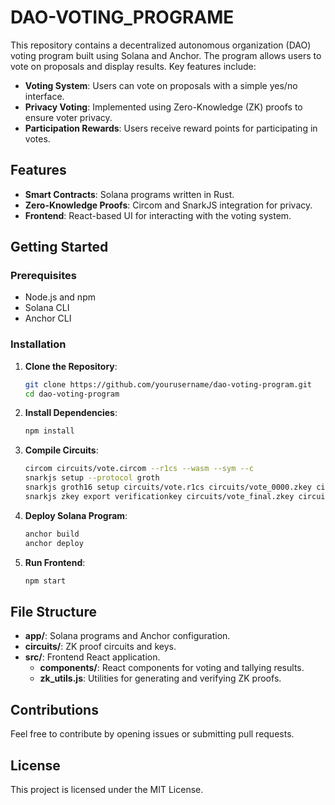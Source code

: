 # DAO-VOTING_PROGRAME
This repository contains a decentralized autonomous organization (DAO) voting program built using Solana and Anchor. The program allows users to vote on proposals and display results. Key features include:

- **Voting System**: Users can vote on proposals with a simple yes/no interface.
- **Privacy Voting**: Implemented using Zero-Knowledge (ZK) proofs to ensure voter privacy.
- **Participation Rewards**: Users receive reward points for participating in votes.

## Features

- **Smart Contracts**: Solana programs written in Rust.
- **Zero-Knowledge Proofs**: Circom and SnarkJS integration for privacy.
- **Frontend**: React-based UI for interacting with the voting system.

## Getting Started

### Prerequisites

- Node.js and npm
- Solana CLI
- Anchor CLI

### Installation

1. **Clone the Repository**:
   ```bash
   git clone https://github.com/yourusername/dao-voting-program.git
   cd dao-voting-program
   ```

2. **Install Dependencies**:
   ```bash
   npm install
   ```

3. **Compile Circuits**:
   ```bash
   circom circuits/vote.circom --r1cs --wasm --sym --c
   snarkjs setup --protocol groth
   snarkjs groth16 setup circuits/vote.r1cs circuits/vote_0000.zkey circuits/vote_final.zkey
   snarkjs zkey export verificationkey circuits/vote_final.zkey circuits/verification_key.json
   ```

4. **Deploy Solana Program**:
   ```bash
   anchor build
   anchor deploy
   ```

5. **Run Frontend**:
   ```bash
   npm start
   ```

## File Structure

- **app/**: Solana programs and Anchor configuration.
- **circuits/**: ZK proof circuits and keys.
- **src/**: Frontend React application.
  - **components/**: React components for voting and tallying results.
  - **zk_utils.js**: Utilities for generating and verifying ZK proofs.

## Contributions

Feel free to contribute by opening issues or submitting pull requests.

## License

This project is licensed under the MIT License.
